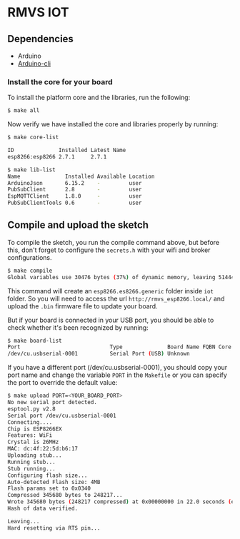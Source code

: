 # RMVS IOT

## Dependencies

- Arduino
- [Arduino-cli](https://arduino.github.io/arduino-cli/installation/)

### Install the core for your board

To install the platform core and the libraries, run the following:

```sh
$ make all
```

Now verify we have installed the core and libraries properly by running:

```sh
$ make core-list

ID              Installed Latest Name
esp8266:esp8266 2.7.1     2.7.1
```

```sh
$ make lib-list
Name              Installed Available Location
ArduinoJson       6.15.2    -         user
PubSubClient      2.8       -         user
EspMQTTClient     1.8.0     -         user
PubSubClientTools 0.6       -         user
```

## Compile and upload the sketch

To compile the sketch, you run the compile command above, but before this, don't forget to configure the `secrets.h` with your wifi and broker configurations.

```sh
$ make compile
Global variables use 30476 bytes (37%) of dynamic memory, leaving 51444 bytes for local variables. Maximum is 81920 bytes.
```

This command will create an `esp8266.es8266.generic` folder inside `iot` folder. So you will need to access the url `http://rmvs_esp8266.local/` and upload the `.bin` firmware file to update your board.

But if your board is connected in your USB port, you should be able to check whether it's been recognized by running:

```sh
$ make board-list
Port                            Type              Board Name FQBN Core
/dev/cu.usbserial-0001          Serial Port (USB) Unknown
```

If you have a different port (/dev/cu.usbserial-0001), you should copy your port name and change the variable `PORT` in the `Makefile` or you can specify the port to override the default value:

```sh
$ make upload PORT=<YOUR_BOARD_PORT>
No new serial port detected.
esptool.py v2.8
Serial port /dev/cu.usbserial-0001
Connecting....
Chip is ESP8266EX
Features: WiFi
Crystal is 26MHz
MAC: dc:4f:22:5d:b6:17
Uploading stub...
Running stub...
Stub running...
Configuring flash size...
Auto-detected Flash size: 4MB
Flash params set to 0x0340
Compressed 345680 bytes to 248217...
Wrote 345680 bytes (248217 compressed) at 0x00000000 in 22.0 seconds (effective 125.9 kbit/s)...
Hash of data verified.

Leaving...
Hard resetting via RTS pin...
```
